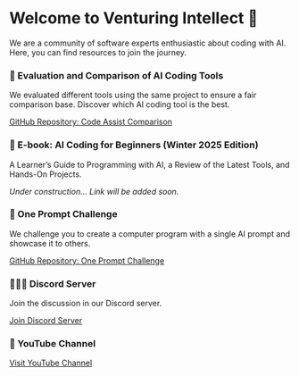 # Welcome to Venturing Intellect 👋

We are a community of software experts enthusiastic about coding with AI. Here, you can find resources to join the journey.

### 🔬 Evaluation and Comparison of AI Coding Tools
We evaluated different tools using the same project to ensure a fair comparison base. Discover which AI coding tool is the best.

[GitHub Repository: Code Assist Comparison](https://github.com/Venturing-Intellect/code-assist-comp)

### 📖 E-book: AI Coding for Beginners (Winter 2025 Edition)
A Learner’s Guide to Programming with AI, a Review of the Latest Tools, and Hands-On Projects.

*Under construction... Link will be added soon.*

### 🌟 One Prompt Challenge
We challenge you to create a computer program with a single AI prompt and showcase it to others.

[GitHub Repository: One Prompt Challenge](https://github.com/Venturing-Intellect/one-prompt-challenge)

### 🧑‍🤝‍🧑 Discord Server
Join the discussion in our Discord server.

[Join Discord Server](https://discord.gg/teWaGqJV22)

### 🍿 YouTube Channel
[Visit YouTube Channel](https://www.youtube.com/@VenturingIntellect)
